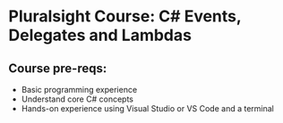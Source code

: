 # Pluralsight Course: C# Events, Delegates and Lambdas

## Course pre-reqs:

- Basic programming experience
- Understand core C# concepts
- Hands-on experience using Visual Studio or VS Code and a terminal